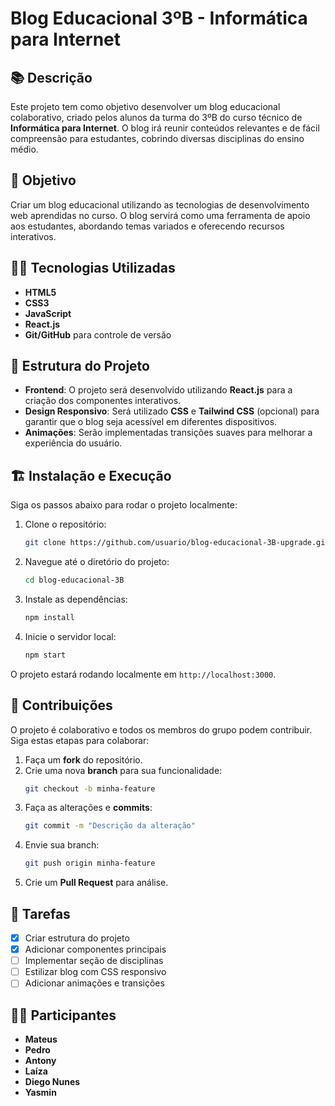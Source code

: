 # **Blog Educacional 3ºB - Informática para Internet**

## 📚 Descrição
Este projeto tem como objetivo desenvolver um blog educacional colaborativo, criado pelos alunos da turma do 3ºB do curso técnico de **Informática para Internet**. O blog irá reunir conteúdos relevantes e de fácil compreensão para estudantes, cobrindo diversas disciplinas do ensino médio.

## 🚀 Objetivo
Criar um blog educacional utilizando as tecnologias de desenvolvimento web aprendidas no curso. O blog servirá como uma ferramenta de apoio aos estudantes, abordando temas variados e oferecendo recursos interativos.

## 👨‍💻 Tecnologias Utilizadas
- **HTML5**
- **CSS3**
- **JavaScript**
- **React.js**
- **Git/GitHub** para controle de versão

## 🔧 Estrutura do Projeto
- **Frontend**: O projeto será desenvolvido utilizando **React.js** para a criação dos componentes interativos.
- **Design Responsivo**: Será utilizado **CSS** e **Tailwind CSS** (opcional) para garantir que o blog seja acessível em diferentes dispositivos.
- **Animações**: Serão implementadas transições suaves para melhorar a experiência do usuário.

## 🏗️ Instalação e Execução
Siga os passos abaixo para rodar o projeto localmente:

1. Clone o repositório:
   ```bash
   git clone https://github.com/usuario/blog-educacional-3B-upgrade.git
   ```
   
2. Navegue até o diretório do projeto:
   ```bash
   cd blog-educacional-3B
   ```

3. Instale as dependências:
   ```bash
   npm install
   ```

4. Inicie o servidor local:
   ```bash
   npm start
   ```

O projeto estará rodando localmente em `http://localhost:3000`.

## 🔄 Contribuições
O projeto é colaborativo e todos os membros do grupo podem contribuir. Siga estas etapas para colaborar:

1. Faça um **fork** do repositório.
2. Crie uma nova **branch** para sua funcionalidade:
   ```bash
   git checkout -b minha-feature
   ```
3. Faça as alterações e **commits**:
   ```bash
   git commit -m "Descrição da alteração"
   ```
4. Envie sua branch:
   ```bash
   git push origin minha-feature
   ```
5. Crie um **Pull Request** para análise.

## 📌 Tarefas
- [x] Criar estrutura do projeto
- [x] Adicionar componentes principais
- [ ] Implementar seção de disciplinas
- [ ] Estilizar blog com CSS responsivo
- [ ] Adicionar animações e transições

## 👨‍💻 Participantes
- **Mateus**
- **Pedro**
- **Antony**
- **Laíza**
- **Diego Nunes**
- **Yasmin**
